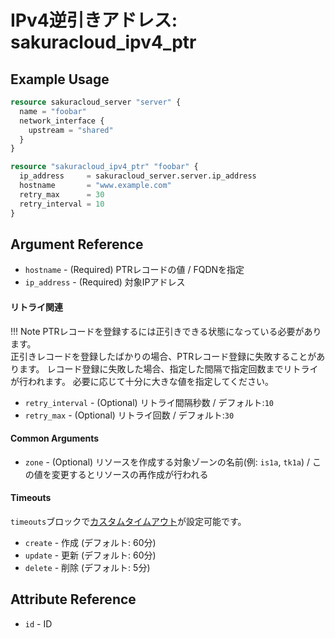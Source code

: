 # IPv4逆引きアドレス: sakuracloud_ipv4_ptr

## Example Usage

```tf
resource sakuracloud_server "server" {
  name = "foobar"
  network_interface {
    upstream = "shared"
  }
}

resource "sakuracloud_ipv4_ptr" "foobar" {
  ip_address     = sakuracloud_server.server.ip_address
  hostname       = "www.example.com"
  retry_max      = 30
  retry_interval = 10
}
```

## Argument Reference

* `hostname` - (Required) PTRレコードの値 / FQDNを指定
* `ip_address` - (Required) 対象IPアドレス

#### リトライ関連

!!! Note
    PTRレコードを登録するには正引きできる状態になっている必要があります。  
    正引きレコードを登録したばかりの場合、PTRレコード登録に失敗することがあります。
    レコード登録に失敗した場合、指定した間隔で指定回数までリトライが行われます。
    必要に応じて十分に大きな値を指定してください。

* `retry_interval` - (Optional) リトライ間隔秒数 / デフォルト:`10`
* `retry_max` - (Optional) リトライ回数 / デフォルト:`30`

#### Common Arguments

* `zone` - (Optional) リソースを作成する対象ゾーンの名前(例: `is1a`, `tk1a`) / この値を変更するとリソースの再作成が行われる

#### Timeouts

`timeouts`ブロックで[カスタムタイムアウト](https://www.terraform.io/docs/configuration/resources.html#operation-timeouts)が設定可能です。  

* `create` - 作成 (デフォルト: 60分)
* `update` - 更新 (デフォルト: 60分)
* `delete` - 削除 (デフォルト: 5分)

## Attribute Reference

* `id` - ID

